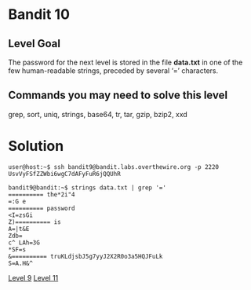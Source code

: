 <h1>Bandit 10</h1>

<h2 id="level-goal">Level Goal</h2>
<p>The password for the next level is stored in the file <strong>data.txt</strong>
in one of the few human-readable strings, preceded by several ‘=’
characters.</p>

<h2 id="commands-you-may-need-to-solve-this-level">Commands you may need to solve this level</h2>
<p>grep, sort, uniq, strings, base64, tr, tar, gzip, bzip2, xxd</p>


<h1>Solution</h1>

```
user@host:~$ ssh bandit9@bandit.labs.overthewire.org -p 2220
UsvVyFSfZZWbi6wgC7dAFyFuR6jQQUhR

bandit9@bandit:~$ strings data.txt | grep '='
========== the*2i"4
=:G e
========== password
<I=zsGi
Z)========== is
A=|t&E
Zdb=
c^ LAh=3G
*SF=s
&========== truKLdjsbJ5g7yyJ2X2R0o3a5HQJFuLk
S=A.H&^
```

<a href="bandit/tasks/bandit9.md">Level 9</a>
<a href="bandit/tasks/bandit11.md">Level 11</a>
